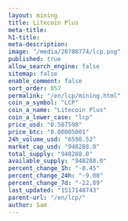```yaml
---
layout: mining
title: Litecoin Plus
meta-title: 
h1-title: 
meta-description: 
image: "/media/20780774/lcp.png"
published: true
allow_search_engine: false
sitemap: false
enable_comment: false
sort_order: 857
permalink: "/en/lcp/mining.html"
coin_a_symbol: "LCP"
coin_a_name: "Litecoin Plus"
coin_a_lower_case: "lcp"
price_usd: "0.587598"
price_btc: "0.00005001"
24h_volume_usd: "6598.52"
market_cap_usd: "948288.0"
total_supply: "948288.0"
available_supply: "948288.0"
percent_change_1h: "-0.45"
percent_change_24h: "-9.08"
percent_change_7d: "-22.89"
last_updated: "1517140743"
parent-url: "/en/lcp/"
author: Sam
---
```


